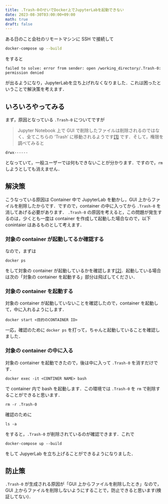 ```yaml
---
title: .Trash-0のせいでDocker上でJupyterLabを起動できない
date: 2023-08-30T03:00:00+09:00
math: true
draft: false
---
```


<!--more-->
ある日のこと会社のリモートマシンに SSH で接続して
```bash
docker-compose up --build
```
をすると
```
failed to solve: error from sender: open /working_directory/.Trash-0: permission denied
```
が出るようになり，JupyterLabを立ち上げれなくなりました．これは困ったということで解決策を考えます．

## いろいろやってみる
まず，原因となっている `.Trash-0` についてですが
> Jupyter Notebook 上で GUI で削除したファイルは削除されるのではなく、全てこちらの ‘Trash’ に移動されるようです[[1]](https://www.cresco.co.jp/blog/entry/11955.html)
です．そして，権限を調べてみると
```
drwx------
```
となっていて，一般ユーザーでは何もできないことが分かります．ですので，`rm` しようとしても消えません．

## 解決策
こうなっている原因は Container 中で JupyterLab を動かし，GUI 上からファイルを削除したからです．ですので，container の中に入ってから `.Trash-0` を消してあげる必要があります．
`.Trash-0` の原因を考えると，この問題が発生するのは，少くとも一度は container を作成して起動した場合なので，以下 conintaier はあるものとして考えます．

### 対象の container が起動してるか確認する
なので，まずは
```
docker ps
```
をして対象の container が起動しているかを確認します[[2]](https://docs.docker.jp/engine/reference/commandline/ps.html)．起動している場合は次の「対象の container を起動する」部分は飛ばしてください．

### 対象の container を起動する
対象の container が起動していないことを確認したので，container を起動して，中に入れるようにします．
```
docker start <目的のCONTAINER ID>
```
一応，確認のために `docker ps` を打って，ちゃんと起動していることを確認しました．

### 対象の container の中に入る
対象の container を起動できたので，後は中に入って `.Trash-0` を消すだけです．
```
docker exec -it <CONTINER NAME> bash
```
で container 内で bash を起動します．この環境では `.Trash-0` を `rm` で削除することができると思います．
```
rm -r .Trash-0
```
確認のために
```
ls -a
```
をすると，`.Trash-0` が削除されているのが確認できます．これで
```
docker-compose up --build
```
をして JupyerLab を立ち上げることができるようになりました．


## 防止策
`.Trash-0` が生成される原因が「GUI 上からファイルを削除したとき」なので，GUI 上からファイルを削除しないようにすることで，防止できると思います(検証してない)．